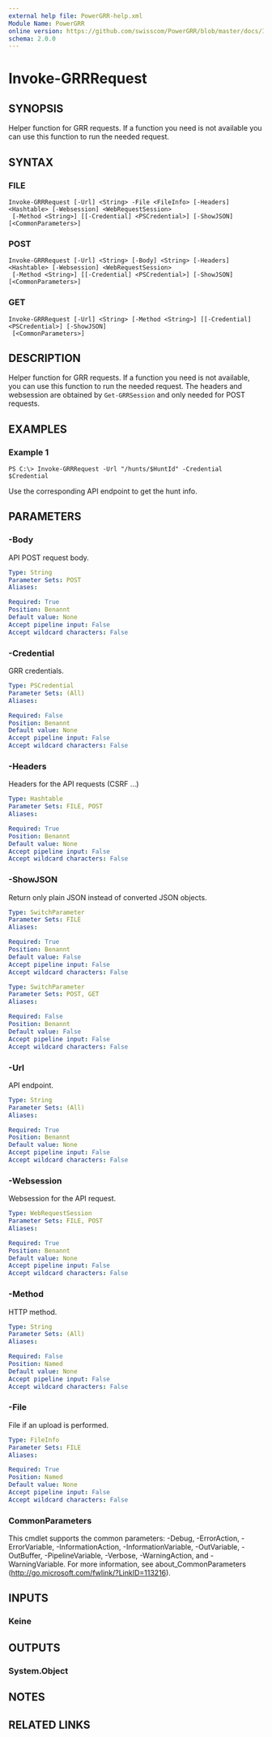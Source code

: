 ```yaml
---
external help file: PowerGRR-help.xml
Module Name: PowerGRR
online version: https://github.com/swisscom/PowerGRR/blob/master/docs/Invoke-GRRRequest.md
schema: 2.0.0
---
```


# Invoke-GRRRequest

## SYNOPSIS
Helper function for GRR requests. If a function you need is not available you
can use this function to run the needed request.

## SYNTAX

### FILE
```
Invoke-GRRRequest [-Url] <String> -File <FileInfo> [-Headers] <Hashtable> [-Websession] <WebRequestSession>
 [-Method <String>] [[-Credential] <PSCredential>] [-ShowJSON] [<CommonParameters>]
```

### POST
```
Invoke-GRRRequest [-Url] <String> [-Body] <String> [-Headers] <Hashtable> [-Websession] <WebRequestSession>
 [-Method <String>] [[-Credential] <PSCredential>] [-ShowJSON] [<CommonParameters>]
```

### GET
```
Invoke-GRRRequest [-Url] <String> [-Method <String>] [[-Credential] <PSCredential>] [-ShowJSON]
 [<CommonParameters>]
```

## DESCRIPTION
Helper function for GRR requests. If a function you need is not available, you
can use this function to run the needed request. The headers and websession
are obtained by `Get-GRRSession` and only needed for POST requests.

## EXAMPLES

### Example 1
```
PS C:\> Invoke-GRRRequest -Url "/hunts/$HuntId" -Credential $Credential
```

Use the corresponding API endpoint to get the hunt info.

## PARAMETERS

### -Body
API POST request body.

```yaml
Type: String
Parameter Sets: POST
Aliases:

Required: True
Position: Benannt
Default value: None
Accept pipeline input: False
Accept wildcard characters: False
```

### -Credential
GRR credentials.

```yaml
Type: PSCredential
Parameter Sets: (All)
Aliases:

Required: False
Position: Benannt
Default value: None
Accept pipeline input: False
Accept wildcard characters: False
```

### -Headers
Headers for the API requests (CSRF ...)

```yaml
Type: Hashtable
Parameter Sets: FILE, POST
Aliases:

Required: True
Position: Benannt
Default value: None
Accept pipeline input: False
Accept wildcard characters: False
```

### -ShowJSON
Return only plain JSON instead of converted JSON objects.

```yaml
Type: SwitchParameter
Parameter Sets: FILE
Aliases:

Required: True
Position: Benannt
Default value: False
Accept pipeline input: False
Accept wildcard characters: False
```

```yaml
Type: SwitchParameter
Parameter Sets: POST, GET
Aliases:

Required: False
Position: Benannt
Default value: False
Accept pipeline input: False
Accept wildcard characters: False
```

### -Url
API endpoint.

```yaml
Type: String
Parameter Sets: (All)
Aliases:

Required: True
Position: Benannt
Default value: None
Accept pipeline input: False
Accept wildcard characters: False
```

### -Websession
Websession for the API request.

```yaml
Type: WebRequestSession
Parameter Sets: FILE, POST
Aliases:

Required: True
Position: Benannt
Default value: None
Accept pipeline input: False
Accept wildcard characters: False
```

### -Method
HTTP method.

```yaml
Type: String
Parameter Sets: (All)
Aliases:

Required: False
Position: Named
Default value: None
Accept pipeline input: False
Accept wildcard characters: False
```

### -File
File if an upload is performed.

```yaml
Type: FileInfo
Parameter Sets: FILE
Aliases:

Required: True
Position: Named
Default value: None
Accept pipeline input: False
Accept wildcard characters: False
```

### CommonParameters
This cmdlet supports the common parameters: -Debug, -ErrorAction, -ErrorVariable, -InformationAction, -InformationVariable, -OutVariable, -OutBuffer, -PipelineVariable, -Verbose, -WarningAction, and -WarningVariable. For more information, see about_CommonParameters (http://go.microsoft.com/fwlink/?LinkID=113216).

## INPUTS

### Keine

## OUTPUTS

### System.Object

## NOTES

## RELATED LINKS

